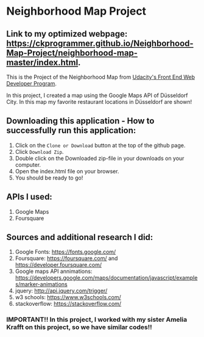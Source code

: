 # Neighborhood Map Project
## Link to my optimized webpage: https://ckprogrammer.github.io/Neighborhood-Map-Project/neighborhood-map-master/index.html.

This is the Project of the Neighborhood Map from [Udacity's Front End Web Developer Program](https://eu.udacity.com/course/front-end-web-developer-nanodegree--nd001).

In this project, I created a map using the Google Maps API of Düsseldorf City. In this map my favorite restaurant locations in Düsseldorf are shown!

## Downloading this application - How to successfully run this application:
1. Click on the ```Clone or Download``` button at the top of the github page.
2. Click ```Download Zip```.
3. Double click on the Downloaded zip-file in your downloads on your computer.
4. Open the index.html file on your browser.
5. You should be ready to go!

## APIs I used:
1. Google Maps
2. Foursquare

## Sources and additional research I did:
1. Google Fonts: https://fonts.google.com/
2. Foursquare: https://foursquare.com/ and https://developer.foursquare.com/
3. Google maps API annimations: https://developers.google.com/maps/documentation/javascript/examples/marker-animations
4. jquery: http://api.jquery.com/trigger/
5. w3 schools: https://www.w3schools.com/
6. stackoverflow: https://stackoverflow.com/

### IMPORTANT!! In this project, I worked with my sister Amelia Krafft on this project, so we have similar codes!!
